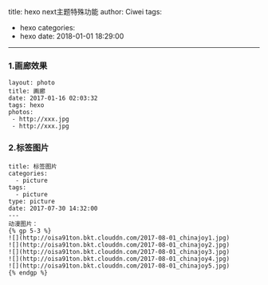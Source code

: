 title: hexo next主题特殊功能
author: Ciwei
tags:
  - hexo
categories:
  - hexo
date: 2018-01-01 18:29:00
---
### 1.画廊效果
```
layout: photo
title: 画廊
date: 2017-01-16 02:03:32
tags: hexo
photos:
 - http://xxx.jpg
 - http://xxx.jpg
```
<!--more-->
### 2.标签图片
```
title: 标签图片
categories:
  - picture
tags:
  - picture
type: picture
date: 2017-07-30 14:32:00
---
动漫图片：
{% gp 5-3 %}
![](http://oisa91ton.bkt.clouddn.com/2017-08-01_chinajoy1.jpg)
![](http://oisa91ton.bkt.clouddn.com/2017-08-01_chinajoy2.jpg)
![](http://oisa91ton.bkt.clouddn.com/2017-08-01_chinajoy3.jpg)
![](http://oisa91ton.bkt.clouddn.com/2017-08-01_chinajoy4.jpg)
![](http://oisa91ton.bkt.clouddn.com/2017-08-01_chinajoy5.jpg)
{% endgp %}
```